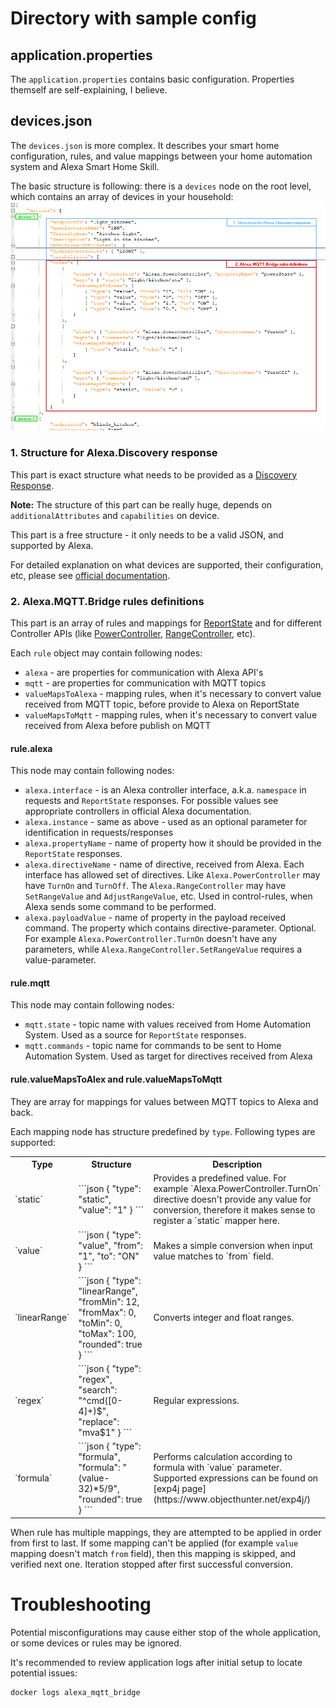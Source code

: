 # Directory with sample config

## application.properties
The `application.properties` contains basic configuration. Properties themself are self-explaining, I believe.

## devices.json
The `devices.json` is more complex. It describes your smart home configuration, rules, and value mappings between your home automation system and Alexa Smart Home Skill.

The basic structure is following: there is a `devices` node on the root level, which contains an array of devices in your household: 
![Structure](../README/devices_json_structure.png)

### 1. Structure for Alexa.Discovery response
This part is exact structure what needs to be provided as a [Discovery Response](https://developer.amazon.com/en-US/docs/alexa/device-apis/alexa-discovery.html).

**Note:** The structure of this part can be really huge, depends on `additionalAttributes` and `capabilities` on device. 

This part is a free structure - it only needs to be a valid JSON, and supported by Alexa.

For detailed explanation on what devices are supported, their configuration, etc, please see [official documentation](https://developer.amazon.com/en-US/docs/alexa/device-apis/alexa-discovery-objects.html).

### 2. Alexa.MQTT.Bridge rules definitions
This part is an array of rules and mappings for [ReportState](https://developer.amazon.com/en-US/docs/alexa/alexa-voice-service/alexa.html#reportstate) and for different 
Controller APIs (like [PowerController](https://developer.amazon.com/en-US/docs/alexa/device-apis/alexa-powercontroller.html), [RangeController](https://developer.amazon.com/en-US/docs/alexa/device-apis/alexa-rangecontroller.html), etc).

Each `rule` object may contain following nodes:
- `alexa` - are properties for communication with Alexa API's
- `mqtt` - are properties for communication with MQTT topics
- `valueMapsToAlexa` - mapping rules, when it's necessary to convert value received from MQTT topic, before provide to Alexa on ReportState
- `valueMapsToMqtt` - mapping rules, when it's necessary to convert value received from Alexa before publish on MQTT

#### rule.alexa
This node may contain following nodes:
- `alexa.interface` - is an Alexa controller interface, a.k.a. `namespace` in requests and `ReportState` responses. For possible values see appropriate controllers in official Alexa documentation.
- `alexa.instance` - same as above - used as an optional parameter for identification in requests/responses
- `alexa.propertyName` - name of property how it should be provided in the `ReportState` responses.
- `alexa.directiveName` - name of directive, received from Alexa. Each interface has allowed set of directives. Like `Alexa.PowerController` may have `TurnOn` and `TurnOff`. The `Alexa.RangeController` may have `SetRangeValue` and `AdjustRangeValue`, etc. Used in control-rules, when Alexa sends some command to be performed.
- `alexa.payloadValue` - name of property in the payload received command. The property which contains directive-parameter. Optional. For example `Alexa.PowerController.TurnOn` doesn't have any parameters, while `Alexa.RangeController.SetRangeValue` requires a value-parameter. 

#### rule.mqtt
This node may contain following nodes:
- `mqtt.state` - topic name with values received from Home Automation System. Used as a source for `ReportState` responses.
- `mqtt.commands` - topic name for commands to be sent to Home Automation System. Used as target for directives received from Alexa

#### rule.valueMapsToAlex and rule.valueMapsToMqtt
They are array for mappings for values between MQTT topics to Alexa and back.

Each mapping node has structure predefined by `type`.
Following types are supported:

<table>
<tr><th>Type</th><th>Structure</th><th>Description</th></tr>
<tr><td>`static`</td><td>
```json
{ 
  "type": "static", 
  "value": "1" 
}
```
</td>
<td>Provides a predefined value. For example `Alexa.PowerController.TurnOn` directive doesn't provide any value for conversion, therefore it makes sense to register a `static` mapper here. </td></tr>

<tr><td>`value`</td><td>
```json
{ 
  "type": "value", 
  "from": "1", "to": "ON" 
 }
 ```
</td>
<td>Makes a simple conversion when input value matches to `from` field. </td></tr>

<tr><td>`linearRange`</td><td>
```json
{ 
  "type": "linearRange", 
  "fromMin": 12, "fromMax": 0, 
  "toMin": 0, "toMax": 100, 
  "rounded": true 
}
```
</td>
<td>Converts integer and float ranges.</td></tr>


<tr><td>`regex`</td><td>
```json
{ 
  "type": "regex", 
  "search": "^cmd([0-4]+)$",  "replace": "mva$1" 
}
```
</td>
<td>Regular expressions.</td></tr>

<tr><td>`formula`</td><td>
```json
{ 
  "type": "formula", 
  "formula": "(value-32)*5/9", 
  "rounded": true 
}
```
</td>
<td>Performs calculation according to formula with `value` parameter. Supported expressions can be found on [exp4j page](https://www.objecthunter.net/exp4j/)</td></tr>
</table>

When rule has multiple mappings, they are attempted to be applied in order from first to last. If some mapping can't be applied (for example `value` mapping doesn't match `from` field), then this mapping is skipped, and verified next one. Iteration stopped after first successful conversion.    

# Troubleshooting
Potential misconfigurations may cause either stop of the whole application, or some devices or rules may be ignored.

It's recommended to review application logs after initial setup to locate potential issues: 

```
docker logs alexa_mqtt_bridge
```